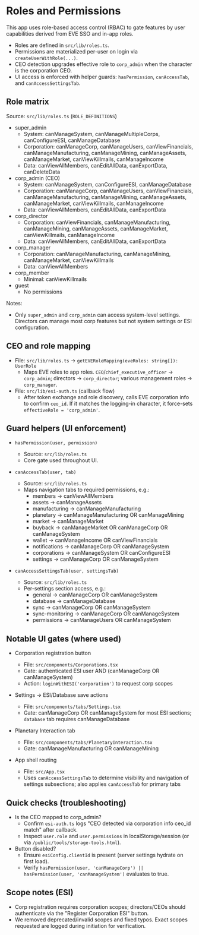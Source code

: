 # Roles and Permissions

This app uses role-based access control (RBAC) to gate features by user capabilities derived from EVE SSO and in-app roles.

- Roles are defined in `src/lib/roles.ts`.
- Permissions are materialized per-user on login via `createUserWithRole(...)`.
- CEO detection upgrades effective role to `corp_admin` when the character is the corporation CEO.
- UI access is enforced with helper guards: `hasPermission`, `canAccessTab`, and `canAccessSettingsTab`.

## Role matrix

Source: `src/lib/roles.ts` (`ROLE_DEFINITIONS`)

- super_admin
  - System: canManageSystem, canManageMultipleCorps, canConfigureESI, canManageDatabase
  - Corporation: canManageCorp, canManageUsers, canViewFinancials, canManageManufacturing, canManageMining, canManageAssets, canManageMarket, canViewKillmails, canManageIncome
  - Data: canViewAllMembers, canEditAllData, canExportData, canDeleteData
- corp_admin (CEO)
  - System: canManageSystem, canConfigureESI, canManageDatabase
  - Corporation: canManageCorp, canManageUsers, canViewFinancials, canManageManufacturing, canManageMining, canManageAssets, canManageMarket, canViewKillmails, canManageIncome
  - Data: canViewAllMembers, canEditAllData, canExportData
- corp_director
  - Corporation: canViewFinancials, canManageManufacturing, canManageMining, canManageAssets, canManageMarket, canViewKillmails, canManageIncome
  - Data: canViewAllMembers, canEditAllData, canExportData
- corp_manager
  - Corporation: canManageManufacturing, canManageMining, canManageMarket, canViewKillmails
  - Data: canViewAllMembers
- corp_member
  - Minimal: canViewKillmails
- guest
  - No permissions

Notes:
- Only `super_admin` and `corp_admin` can access system-level settings. Directors can manage most corp features but not system settings or ESI configuration.

## CEO and role mapping

- File: `src/lib/roles.ts` → `getEVERoleMapping(eveRoles: string[]): UserRole`
  - Maps EVE roles to app roles. `CEO`/`chief_executive_officer` → `corp_admin`; directors → `corp_director`; various management roles → `corp_manager`.
- File: `src/lib/esi-auth.ts` (callback flow)
  - After token exchange and role discovery, calls EVE corporation info to confirm `ceo_id`. If it matches the logging-in character, it force-sets `effectiveRole = 'corp_admin'`.

## Guard helpers (UI enforcement)

- `hasPermission(user, permission)`
  - Source: `src/lib/roles.ts`
  - Core gate used throughout UI.

- `canAccessTab(user, tab)`
  - Source: `src/lib/roles.ts`
  - Maps navigation tabs to required permissions, e.g.:
    - members → canViewAllMembers
    - assets → canManageAssets
    - manufacturing → canManageManufacturing
    - planetary → canManageManufacturing OR canManageMining
    - market → canManageMarket
    - buyback → canManageMarket OR canManageCorp OR canManageSystem
    - wallet → canManageIncome OR canViewFinancials
    - notifications → canManageCorp OR canManageSystem
    - corporations → canManageSystem OR canConfigureESI
    - settings → canManageCorp OR canManageSystem

- `canAccessSettingsTab(user, settingsTab)`
  - Source: `src/lib/roles.ts`
  - Per-settings section access, e.g.:
    - general → canManageCorp OR canManageSystem
    - database → canManageDatabase
    - sync → canManageCorp OR canManageSystem
    - sync-monitoring → canManageCorp OR canManageSystem
    - permissions → canManageUsers OR canManageSystem

## Notable UI gates (where used)

- Corporation registration button
  - File: `src/components/Corporations.tsx`
  - Gate: authenticated ESI user AND (canManageCorp OR canManageSystem)
  - Action: `loginWithESI('corporation')` to request corp scopes

- Settings → ESI/Database save actions
  - File: `src/components/tabs/Settings.tsx`
  - Gate: canManageCorp OR canManageSystem for most ESI sections; `database` tab requires canManageDatabase

- Planetary Interaction tab
  - File: `src/components/tabs/PlanetaryInteraction.tsx`
  - Gate: canManageManufacturing OR canManageMining

- App shell routing
  - File: `src/App.tsx`
  - Uses `canAccessSettingsTab` to determine visibility and navigation of settings subsections; also applies `canAccessTab` for primary tabs

## Quick checks (troubleshooting)

- Is the CEO mapped to corp_admin?
  - Confirm `esi-auth.ts` logs "CEO detected via corporation info ceo_id match" after callback.
  - Inspect `user.role` and `user.permissions` in localStorage/session (or via `/public/tools/storage-tools.html`).
- Button disabled?
  - Ensure `esiConfig.clientId` is present (server settings hydrate on first load).
  - Verify `hasPermission(user, 'canManageCorp') || hasPermission(user, 'canManageSystem')` evaluates to true.

## Scope notes (ESI)

- Corp registration requires corporation scopes; directors/CEOs should authenticate via the "Register Corporation ESI" button.
- We removed deprecated/invalid scopes and fixed typos. Exact scopes requested are logged during initiation for verification.
